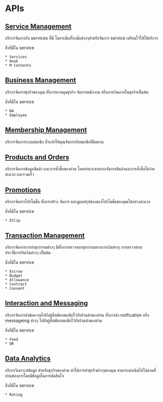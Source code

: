 # APIs

## [Service Management](https://mana-sand-portal.developer.azure-api.net/api-details#api=dev-master-service-management "Link To sandbox")

บริการจัดการกับ services ที่มี โดยจะมีเครื่องมือต่างๆสำหรับจัดการ service เตรียมไว้ให้ใช้บริการ

สิ่งที่มีใน service
```
* Services
* Hook
* M Contents
```

## [Business Management](https://mana-sand-portal.developer.azure-api.net/apis "Link To sandbox")

บริการจัดการธุรกิจของคุณ ทั้งการควบคุมธุรกิจ จัดการพนักงาน หรือการเงินภายในธุรกิจเป็นต้น

สิ่งที่มีใน service
```
* BA
* Employee
```
## [Membership Management](https://mana-sand-portal.developer.azure-api.net/apis "Link To sandbox")

บริการจัดการระบบสมาชิก ที่จะทำให้คุณจัดการกับสมาชิกที่ติดตาม

## [Products and Orders](https://mana-sand-portal.developer.azure-api.net/apis "Link To sandbox")

บริการจัดการข้อมูลสินค้า และการสั่งซื้อของท่าน โดยท่านจะสามารถจัดการสินค้าและการสั่งซื้อได้ง่าย สะดวก และรวดเร็ว

## [Promotions](https://mana-sand-portal.developer.azure-api.net/apis "Link To sandbox")

บริการจัดการโปรโมชั่น ทั้งการสร้าง จัดการ และดูผลสรุปของของโปรโมชั่นของคุณได้อย่างสะดวก

สิ่งที่มีใน service
```
* ESlip
```
## [Transaction Management](https://mana-sand-portal.developer.azure-api.net/apis "Link To sandbox")

บริการจัดการการทำธุรกรรมต่างๆ มีทั้งการตรวจสอบธุรกรรมทางการเงินต่างๆ การตรวจสอบประวัติการรับเงินต่างๆ เป็นต้น

สิ่งที่มีใน service
```
* Escrow
* Budget
* Allowance
* Contract
* Consent
```
## [Interaction and Messaging](https://mana-sand-portal.developer.azure-api.net/apis "Link To sandbox")

บริการจัดการส่งข้อความไปยังผู้ที่สมัครสมาชิกไว้กับร้านค้าของท่าน ทั้งการส่ง notfication หรือ messageing ต่างๆ ไปยังผู้ที่สมัครสมาชิกไว้กับร้านค้าของท่าน

สิ่งที่มีใน service
```
* Feed
* QR
```
## [Data Analytics](https://mana-sand-portal.developer.azure-api.net/apis "Link To sandbox")

บริการวิเคราะห์ข้อมูล สำหรับธุรกิจของท่าน ทำให้การทำธุรกิจต่างๆของคุณ สามารถดำเนินไปได้ตามที่ท่านต้องการโดยมีข้อมูลในการตัดสินใจ

สิ่งที่มีใน service
```
* Rating
```